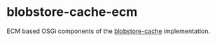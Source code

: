 # blobstore-cache-ecm

ECM based OSGi components of the [blobstore-cache][1] implementation.

[1]: https://github.com/everit-org/blobstore-cache
